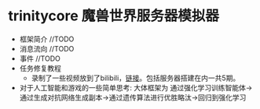 # trinitycore 魔兽世界服务器模拟器

- 框架简介 //TODO
- 消息流向 //TODO
- 事件 //TODO
- 任务修复教程
  - 录制了一些视频放到了bilibili，[链接](https://www.bilibili.com/video/BV1LA411K7gW/)。包括服务器搭建在内一共5期。
- 对于人工智能和游戏的一些简单思考: 大体框架为 通过强化学习训练智能体->通过生成对抗网络生成副本->通过遗传算法进行优胜略汰->回归到强化学习
